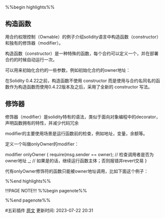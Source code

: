 %%begin highlights%%
## 构造函数

用合约权限控制（Ownable）的例子介绍solidity语言中构造函数（constructor）和独有的修饰器（modifier）。

构造函数（constructor）是一种特殊的函数，每个合约可以定义一个，并在部署合约的时候自动运行一次。

可以用来初始化合约的一些参数，例如初始化合约的owner地址：

在Solidity 0.4.22之前，构造函数不使用 constructor 而是使用与合约名同名的函数作为构造函数而使用0.4.22版本及之后，采用了全新的 constructor 写法。

## 修饰器
修饰器（modifier）是solidity特有的语法，类似于面向对象编程中的decorator，声明函数拥有的特性，并减少代码冗余

modifier的主要使用场景是运行函数前的检查，例如地址，变量，余额等。

定义一个叫做onlyOwner的modifier：

modifier onlyOwner {
require(msg.sender == owner); // 检查调用者是否为owner地址
_; // 如果是的话，继续运行函数主体；否则报错并revert交易
}

代有onlyOwner修饰符的函数只能被owner地址调用，比如下面这个例子：

%%end highlights%%

!!!PAGE NOTE!!!
%%begin pagenote%%

%%end pagenote%%

 #五彩插件 [原文](https://www.wtf.academy/solidity-start/Modifier/)
更新时间: 2023-07-22 20:31